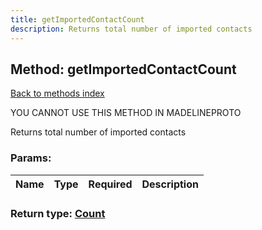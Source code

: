 ```yaml
---
title: getImportedContactCount
description: Returns total number of imported contacts
---
```

## Method: getImportedContactCount  
[Back to methods index](index.md)


YOU CANNOT USE THIS METHOD IN MADELINEPROTO


Returns total number of imported contacts

### Params:

| Name     |    Type       | Required | Description |
|----------|---------------|----------|-------------|


### Return type: [Count](../types/Count.md)

